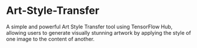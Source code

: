 # Art-Style-Transfer
A simple and powerful Art Style Transfer tool using TensorFlow Hub, allowing users to generate visually stunning artwork by applying the style of one image to the content of another.
